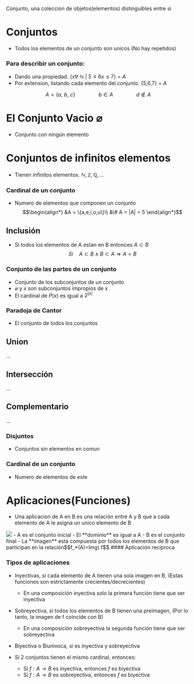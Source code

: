 Conjunto, una coleccion de objetos(elementos) distinguibles entre si
# Conjuntos
- Todos los elementos de un conjunto son unicos (No hay repetidos)

### Para describir un conjunto: 
- Dando una propiedad. {$x\forall\ \mathbb{N}\ |\ 5\leq6 x\leq 7$} = $A$
- Por extension, listando cada elemento del conjunto. {5,6,7} = $A$


$$A = \{a,\ b,\ c\}\qquad\qquad b\in A\qquad\qquad d\notin A$$

# El Conjunto Vacio $\varnothing$
- Conjunto con ningún elemento

# Conjuntos de infinitos elementos
- Tienen infinitos elementos. $\mathbb{N, Z, Q, ...}$

### Cardinal de un conjunto
- Numero de elementos que componen un conjunto
$$\begin{align*}
&A = \{a,e,i,o,u\}\\
&\# A = |A| = 5
\end{align*}$$

## Inclusión
- Si todos los elementos de A estan en B entonces $A\subset B$
$$Si\quad A\subset B\wedge B\subset A\Rightarrow A = B$$
### Conjunto de las partes de un conjunto
- Conjunto de los subconjuntos de un conjunto
- $\varnothing$ y $x$ son subconjuntos impropios de x
- El cardinal de $P(x)$ es igual a $2^{|x|}$

### Paradoja de Cantor
- El conjunto de todos los conjuntos

## Union
...
## Intersección
...
## Complementario
...
### Disjuntos
- Conjuntos sin elementos en comun
### Cardinal de un conjunto
- Numero de elementos de este

# Aplicaciones(Funciones)
- Una aplicacion de A en B es una relación entre A y B que a cada elemento de A le asigna un unico elemento de B
<img class="center" src="https://encrypted-tbn0.gstatic.com/images?q=tbn:ANd9GcTmh9weRW5LLLXRq67aDEGqgU9s1M6OGD8uog&usqp=CAU">
- A es el conjunto inicial
- El **dominio** es igual a A
- B es el conjunto final
- La **imagen** esta compuesta por todos los elementos de B que participan en la relación$$f_*(A)=Img\ f$$
#### Aplicación reciproca

### Tipos de aplicaciones
- Inyectivas, si cada elemento de A tienen una sola imagen en B, (Estas funciones son estrictamente crecientes/decrecientes)
	- En una composición inyectiva solo la primera función tiene que ser inyectiva
- Sobreyectiva, si todos los elementos de B tienen una preimagen, (Por lo tanto, la imagen de f coincide con B)
	- En una composición sobreyectiva la segunda función tiene que ser sobreyectiva
- Biyectiva o Biunivoca, si es inyectiva y sobreyectiva


- Si 2 conjuntos tienen el mismo cardinal, entonces: 
	- Si $f:A\to B$ es inyectiva, entonces $f$ es biyectiva
	- Si $f:A\to B$ es sobreyectiva, entonces $f$ es biyectiva 